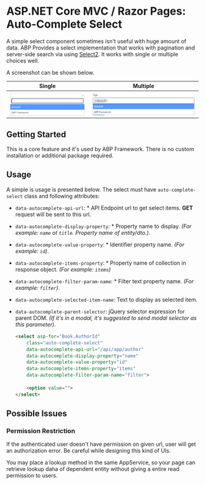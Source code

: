 # ASP.NET Core MVC / Razor Pages: Auto-Complete Select
A simple select component sometimes isn't useful with huge amount of data. ABP Provides a select implementation that works with pagination and server-side search via using [Select2](https://select2.org/). It works with single or multiple choices well.

A screenshot can be shown below.

| Single | Multiple |
| --- | --- |
| ![autocomplete-select-example](../../images/abp-select2-single.png) |![autocomplete-select-example](../../images/abp-select2-multiple.png) |

## Getting Started

This is a core feature and it's used by ABP Framework. There is no custom installation or additional package required.

## Usage

A simple is usage is presented below. The select must have `auto-complete-select` class and following attributes:

- `data-autocomplete-api-url`: * API Endpoint url to get select items. **GET** request will be sent to this url.
- `data-autocomplete-display-property`: * Property name to display. _(For example: `name` ot `title`. Property name of entity/dto.)_.
- `data-autocomplete-value-property`: * Identifier property name. _(For example: `id`)_.
- `data-autocomplete-items-property`: * Property name of collection in response object. _(For example: `items`)_
- `data-autocomplete-filter-param-name`: * Filter text property name. _(For example: `filter`)_.
- `data-autocomplete-selected-item-name`: Text to display as selected item.
- `data-autocomplete-parent-selector`: jQuery selector expression for parent DOM. _(If it's in a modal, it's suggested to send modal selector as this parameter)_.

    ```html
    <select asp-for="Book.AuthorId" 
        class="auto-complete-select"
        data-autocomplete-api-url="/api/app/author"
        data-autocomplete-display-property="name"
        data-autocomplete-value-property="id"
        data-autocomplete-items-property="items"
        data-autocomplete-filter-param-name="filter">

        <option value="">
    </select>
    ```


## Possible Issues

### Permission Restriction
If the authenticated user doesn't have permission on given url, user will get an authorization error. Be careful while designing this kind of UIs.

You may place a lookup method in the same AppService, so your page can retrieve lookup daha of dependent entity without giving a entire read permission to users.